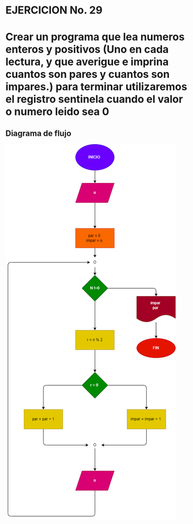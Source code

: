 # EJERCICION No. 29

# Crear un programa que lea numeros enteros y positivos (Uno en cada lectura, y que averigue e imprina cuantos son pares y cuantos son impares.) para terminar utilizaremos el registro sentinela cuando el valor o numero leido sea 0 


## Diagrama de flujo 
![Diagrama de flujo](entero.png "Diagrama de flujo")